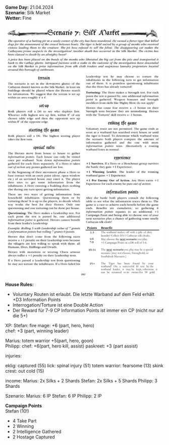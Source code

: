 **Game Day:** 21.04.2024  
**Szenario:** Silk Market  
**Wetter:** Fine

<img src="../Pics/Screenshot_20240510_064738_Samsung Notes.jpg" alt="drawing" width="500"/>


**House Rules:**
 - Voluntary Routen ist erlaubt. Die letzte Warband auf dem Feld erhält +D3 Information Points
 - Interrogation/Torture ist eine Double Action
 - Der Reward für 7-9 CP Information Points ist immer ein CP (nicht nur auf die 5+)

XP:
Stefan: 
fire mage: +6 (part, hero, hero)  
chef: +3 (part, winning leader)  

Marius:
totem warrior +5(part, hero, goon)  
Philipp:
chef: +6(part, hero kill, assist)
paskreet: +3 (part assist)

injuries:

eklig: captured (55)
lick: spinal injury (51)
totem warrior: fearsome (13)
skink crest: out cold (15)

income:
Marius: 2x Silks + 2 Shards
Stefan: 2x Silks + 5 Shards 
Philipp: 3 Shards

Szenario:
Marius: 6 IP
Stefan: 6 IP
Philipp: 2 IP

**Campaign Points**  
Stefan (10!)
 - 4 Take Part
 - 2 Winning
 - 2 Intelligence Gathered
 - 2 Hostage Captured
